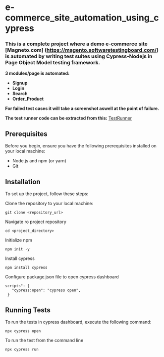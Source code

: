 # e-commerce_site_automation_using_cypress
### This is a complete project where a demo e-commerce site [Magneto.com] (https://magento.softwaretestingboard.com/) is automated by writing test suites using Cypress-Nodejs in Page Object Model testing framework.
**3 modules/page is automated:**
- **Signup** </br>
- **Login** </br>
- **Search** </br>
- **Order_Product** </br>

**For failed test cases it will take a screenshot aswell at the point of failure.** </br>

**The test runner code can be extracted from this:**
[TestRunner](https://github.com/tanvirmitul/e-commerce_site_automation_using_cypress/blob/main/cypress/e2e/test_runner/test_runner.cy.js)</br>

## Prerequisites
Before you begin, ensure you have the following prerequisites installed on your local machine:
- Node.js and npm (or yarn)
- Git
## Installation
To set up the project, follow these steps:

Clone the repository to your local machine:
 ```
 git clone <repository_url> 
 ```
Navigate ro project repository
 ```
cd <project_directory>
 ```
Initialize npm
 ```
 npm init -y
 ```
Install cypress
 ```
 npm install cypress
 ```
Configure package.json file to open cypress dashboard
 ```
 scripts": {
    "cypress:open": "cypress open",
  }
 ```
## Running Tests
To run the tests in cypress dashboard, execute the following command:
 ```
 npx cypress open
 ```
To run the test from the command line
 ```
 npx cypress run
 ```

